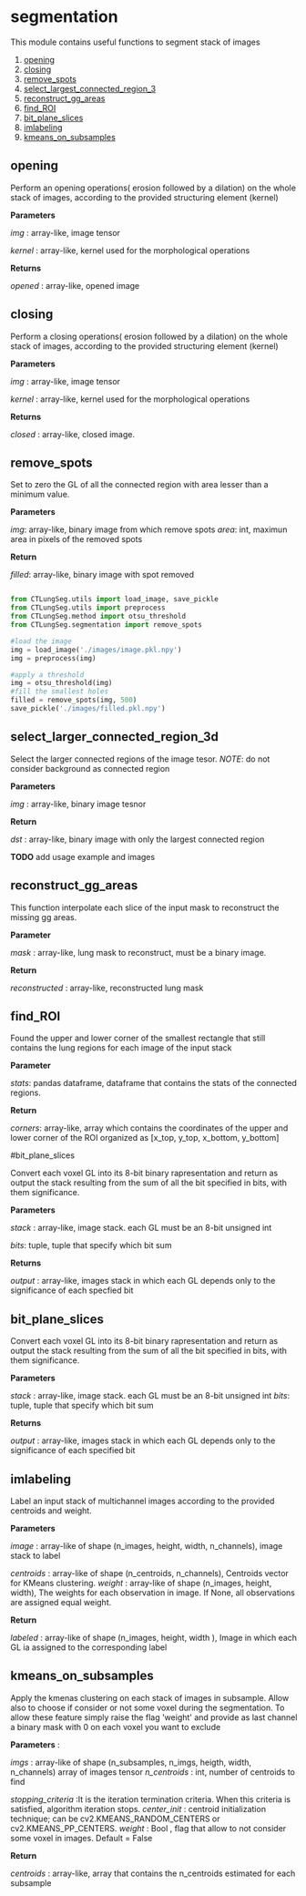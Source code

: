 # segmentation

This module contains useful functions to segment stack of images

1. [opening](#opening)
2. [closing](#closing)
3. [remove_spots](#remove_spots)
4. [select_largest_connected_region_3](#select_lergest_connected_region_3d)
5. [reconstruct_gg_areas](#reconstruct_gg_areas)
6. [find_ROI](#find_ROI)
7. [bit_plane_slices](#bit_plane_slices)
8. [imlabeling](#imlabeling)
9. [kmeans_on_subsamples](#kmeans_on_subsamples)

## opening

Perform an opening operations( erosion followed by a dilation) on the whole stack of images, according to the provided structuring element (kernel)

**Parameters**

  *img* : array-like, image tensor

  *kernel* : array-like, kernel used for the morphological operations

**Returns**

  *opened* : array-like, opened image

## closing

Perform a closing operations( erosion followed by a dilation) on the whole stack of images, according to the provided structuring element (kernel)

**Parameters**

  *img* : array-like, image tensor

  *kernel* : array-like, kernel used for the morphological operations

**Returns**

  *closed* : array-like, closed image.

## remove_spots

Set to zero the GL of all the connected region with area lesser than a minimum value.

**Parameters**

  *img*: array-like, binary image from which remove spots
  *area*: int, maximun area in pixels of the removed spots

**Return**

  *filled*: array-like, binary image with spot removed

```python

from CTLungSeg.utils import load_image, save_pickle
from CTLungSeg.utils import preprocess
from CTLungSeg.method import otsu_threshold
from CTLungSeg.segmentation import remove_spots

#load the image
img = load_image('./images/image.pkl.npy')
img = preprocess(img)

#apply a threshold
img = otsu_threshold(img)
#fill the smallest holes
filled = remove_spots(img, 500)
save_pickle('./images/filled.pkl.npy')
```

## select_larger_connected_region_3d

Select the larger connected regions of the image tesor.
*NOTE*: do not consider background as connected region

**Parameters**

  *img* : array-like, binary image tesnor

**Return**

  *dst* : array-like, binary image with only the largest connected region

**TODO** add usage example and images

## reconstruct_gg_areas

This function interpolate each slice of the input mask to reconstruct the missing gg areas.

**Parameter**

  *mask* : array-like, lung mask to reconstruct, must be a binary image.

**Return**

  *reconstructed* : array-like, reconstructed lung mask

## find_ROI

Found the upper and lower corner of the smallest rectangle that still contains the lung regions for each image of the input stack

**Parameter**

  *stats*: pandas dataframe, dataframe that contains the stats of the connected regions.

**Return**

  *corners*: array-like, array which contains the coordinates of the upper and lower corner of the ROI organized as [x_top, y_top, x_bottom, y_bottom]

#bit_plane_slices

Convert each voxel GL into its 8-bit binary rapresentation and return as output the stack resulting from the sum of all the bit specified in bits, with them significance.

**Parameters**

  *stack* : array-like, image stack. each GL must be an 8-bit unsigned int

  *bits*: tuple, tuple that specify which bit sum

**Returns**

  *output* : array-like, images stack in which each GL depends only to the significance of each specfied bit

## bit_plane_slices

Convert each voxel GL into its 8-bit binary rapresentation and return as output the stack resulting from the sum of all the bit specified in bits, with them significance.

**Parameters**

  *stack* : array-like, image stack. each GL must be an 8-bit unsigned int
  *bits*: tuple, tuple that specify which bit sum

**Returns**

  *output* : array-like, images stack in which each GL depends only to the significance of each specified bit

## imlabeling

Label an input stack of multichannel images according to the provided
centroids and weight.

**Parameters**

 *image* : array-like of shape (n_images, height, width, n_channels), image
          stack to label

 *centroids* : array-like of shape (n_centroids, n_channels), Centroids vector
                for KMeans clustering.
 *weight* : array-like of shape (n_images, height, width), The weights for each
            observation in image. If None, all observations are assigned
            equal weight.

**Return**

  *labeled* : array-like of shape (n_images, height, width ), Image in which
              each GL ia assigned to the corresponding label

## kmeans_on_subsamples

Apply the kmenas clustering on each stack of images in subsample.
Allow also to choose if consider or not some voxel during the segmentation.
To allow these feature simply raise the flag 'weight' and provide as last
channel a binary mask with 0 on each voxel you want to exclude

**Parameters** :

  *imgs* : array-like of shape (n_subsamples, n_imgs, heigth, width, n_channels)
           array of images tensor
  *n_centroids* : int, number of centroids to find

  *stopping_criteria* :It is the iteration termination criteria.
                       When this criteria is satisfied, algorithm iteration
                       stops.
  *center_init* : centroid initialization technique; can be
                  cv2.KMEANS_RANDOM_CENTERS or cv2.KMEANS_PP_CENTERS.
  *weight* : Bool , flag that allow to not consider some voxel in images.
             Default = False

**Return**

  *centroids* : array-like, array that contains the n_centroids estimated
                for each subsample
